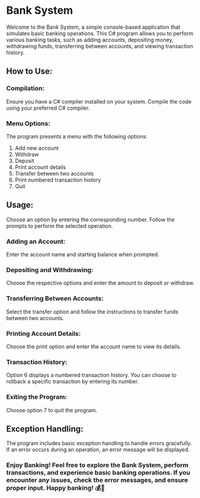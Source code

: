 # Bank System
Welcome to the Bank System, a simple console-based application that simulates basic banking operations. This C# program allows you to perform various banking tasks, such as adding accounts, depositing money, withdrawing funds, transferring between accounts, and viewing transaction history.

## How to Use:

### Compilation:
Ensure you have a C# compiler installed on your system.
Compile the code using your preferred C# compiler.

### Menu Options:
The program presents a menu with the following options:
1. Add new account
2. Withdraw
3. Deposit
4. Print account details
5. Transfer between two accounts
6. Print numbered transaction history
7. Quit

## Usage:
Choose an option by entering the corresponding number.
Follow the prompts to perform the selected operation.

### Adding an Account:
Enter the account name and starting balance when prompted.

### Depositing and Withdrawing:
Choose the respective options and enter the amount to deposit or withdraw.

### Transferring Between Accounts:
Select the transfer option and follow the instructions to transfer funds between two accounts.

### Printing Account Details:
Choose the print option and enter the account name to view its details.

### Transaction History:
Option 6 displays a numbered transaction history.
You can choose to rollback a specific transaction by entering its number.

### Exiting the Program:
Choose option 7 to quit the program.

## Exception Handling:
The program includes basic exception handling to handle errors gracefully. If an error occurs during an operation, an error message will be displayed.

### Enjoy Banking! Feel free to explore the Bank System, perform transactions, and experience basic banking operations. If you encounter any issues, check the error messages, and ensure proper input. Happy banking! 💰🏦
